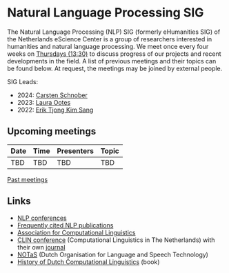 # Natural Language Processing SIG

The Natural Language Processing (NLP) SIG (formerly eHumanities SIG) of the Netherlands eScience Center is a group of researchers interested in humanities and natural language processing. We meet once every four weeks on [Thursdays (13:30)](#upcoming-meetings) to discuss progress of our projects and recent developments in the field. A list of previous meetings and their topics can be found below. At request, the meetings may be joined by external people.

SIG Leads:
- 2024: [Carsten Schnober](https://www.esciencecenter.nl/team/carsten-schnober/)
- 2023: [Laura Ootes](https://www.esciencecenter.nl/team/dr-laura-ootes/)
- 2022: [Erik Tjong Kim Sang](https://www.esciencecenter.nl/team/dr-ir-erik-tjong-kim-sang/)

## Upcoming meetings

| Date | Time |Presenters | Topic |
|------|------|------|------------|
| TBD | TBD | TBD |TBD |

[Past meetings](https://github.com/nlesc-sigs/nlp-sig/blob/master/meetings.md)

## Links

- [NLP conferences](nlp-conferences.md)
- [Frequently cited NLP publications](nlp-literature.md)
- [Association for Computational Linguistics](https://www.aclweb.org/portal/)
- [CLIN conference](https://www.let.rug.nl/vannoord/Clin/) (Computational Linguistics in The Netherlands) with their own [journal](https://www.clinjournal.org/clinj)
- [NOTaS](https://notas.nl/) (Dutch Organisation for Language and Speech Technology)
- [History of Dutch Computational Linguistics](https://www.let.rug.nl/vannoord/TST-Geschiedenis/) (book)  

